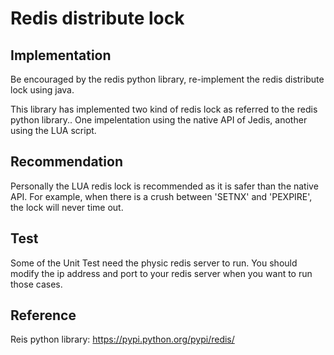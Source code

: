 # Redis distribute lock 

## Implementation

Be encouraged by the redis python library, re-implement the redis distribute lock using java.

This library has implemented two kind of redis lock as referred to the redis python library.. 
One impelentation using the native API of Jedis, another using the LUA script.

## Recommendation

Personally the LUA redis lock is recommended as it is safer than the native API. 
For example, when there is a crush between 'SETNX' and 'PEXPIRE', the lock will never time out.

## Test

Some of the Unit Test need the physic redis server to run. 
You should modify the ip address and port to your redis server when you want to run those cases.

## Reference

Reis python library:  https://pypi.python.org/pypi/redis/

